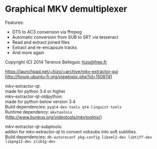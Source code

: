 Graphical MKV demultiplexer
===========================

Features:
  * DTS to AC3 conversion via ffmpeg
  * Automatic conversion from SUB to SRT via tesseract
  * Read and extract joined files
  * Extract and re-encapsule tracks
  * And more again

Copyright (C) 2014 Terence Belleguic <hizo@free.fr>

https://launchpad.net/~hizo/+archive/mkv-extractor-gui<br>
http://forum.ubuntu-fr.org/viewtopic.php?id=1508741


mkv-extractor-qt:<br>
made for python 3.4 or higher<br>
mkv-extractor-qt-oldpython:<br>
made for python below version 3.4<br>
Build dependencies: `pyqt4-dev-tools qt4-linguist-tools`<br>
Runtime dependency: `mkvtoolnix` (http://www.bunkus.org/videotools/mkvtoolnix/)

mkv-extractor-qt-subptools:<br>
addon for mkv-extractor-qt to convert vobsubs into soft subtitles.<br>
Build dependencies: `dh-autoreconf pkg-config libxml2-dev libtiff-dev libpng12-dev zlib1g-dev`

